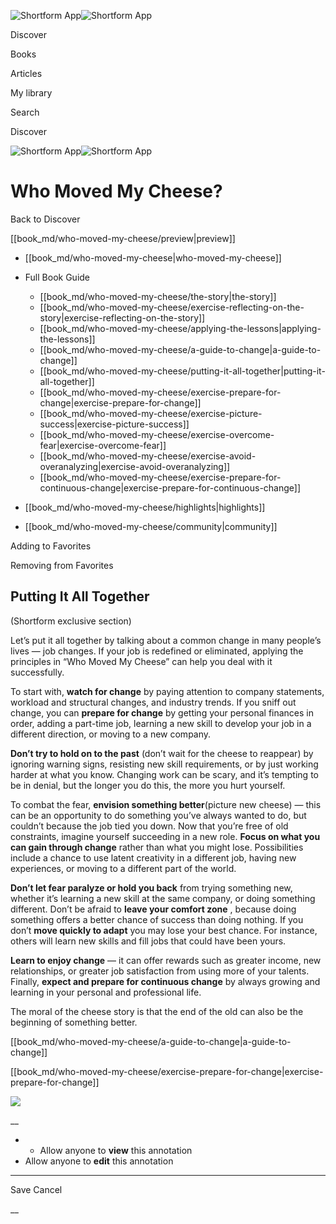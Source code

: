 ![Shortform App](/img/logo.36a2399e.svg)![Shortform App](/img/logo-dark.70c1b072.svg)

Discover

Books

Articles

My library

Search

Discover

![Shortform App](/img/logo.36a2399e.svg)![Shortform App](/img/logo-dark.70c1b072.svg)

# Who Moved My Cheese?

Back to Discover

[[book_md/who-moved-my-cheese/preview|preview]]

  * [[book_md/who-moved-my-cheese|who-moved-my-cheese]]
  * Full Book Guide

    * [[book_md/who-moved-my-cheese/the-story|the-story]]
    * [[book_md/who-moved-my-cheese/exercise-reflecting-on-the-story|exercise-reflecting-on-the-story]]
    * [[book_md/who-moved-my-cheese/applying-the-lessons|applying-the-lessons]]
    * [[book_md/who-moved-my-cheese/a-guide-to-change|a-guide-to-change]]
    * [[book_md/who-moved-my-cheese/putting-it-all-together|putting-it-all-together]]
    * [[book_md/who-moved-my-cheese/exercise-prepare-for-change|exercise-prepare-for-change]]
    * [[book_md/who-moved-my-cheese/exercise-picture-success|exercise-picture-success]]
    * [[book_md/who-moved-my-cheese/exercise-overcome-fear|exercise-overcome-fear]]
    * [[book_md/who-moved-my-cheese/exercise-avoid-overanalyzing|exercise-avoid-overanalyzing]]
    * [[book_md/who-moved-my-cheese/exercise-prepare-for-continuous-change|exercise-prepare-for-continuous-change]]
  * [[book_md/who-moved-my-cheese/highlights|highlights]]
  * [[book_md/who-moved-my-cheese/community|community]]



Adding to Favorites 

Removing from Favorites 

## Putting It All Together

(Shortform exclusive section)

Let’s put it all together by talking about a common change in many people’s lives — job changes. If your job is redefined or eliminated, applying the principles in “Who Moved My Cheese” can help you deal with it successfully.

To start with, **watch for change** by paying attention to company statements, workload and structural changes, and industry trends. If you sniff out change, you can **prepare for change** by getting your personal finances in order, adding a part-time job, learning a new skill to develop your job in a different direction, or moving to a new company.

**Don’t try to hold on to the past** (don’t wait for the cheese to reappear) by ignoring warning signs, resisting new skill requirements, or by just working harder at what you know. Changing work can be scary, and it’s tempting to be in denial, but the longer you do this, the more you hurt yourself.

To combat the fear, **envision something better**(picture new cheese) — this can be an opportunity to do something you’ve always wanted to do, but couldn’t because the job tied you down. Now that you’re free of old constraints, imagine yourself succeeding in a new role. **Focus on what you can gain through change** rather than what you might lose. Possibilities include a chance to use latent creativity in a different job, having new experiences, or moving to a different part of the world.

**Don’t let fear paralyze or hold you back** from trying something new, whether it’s learning a new skill at the same company, or doing something different. Don’t be afraid to **leave your comfort zone** , because doing something offers a better chance of success than doing nothing. If you don’t **move quickly to adapt** you may lose your best chance. For instance, others will learn new skills and fill jobs that could have been yours.

**Learn to enjoy change** — it can offer rewards such as greater income, new relationships, or greater job satisfaction from using more of your talents. Finally, **expect and prepare for continuous change** by always growing and learning in your personal and professional life.

The moral of the cheese story is that the end of the old can also be the beginning of something better.

[[book_md/who-moved-my-cheese/a-guide-to-change|a-guide-to-change]]

[[book_md/who-moved-my-cheese/exercise-prepare-for-change|exercise-prepare-for-change]]

![](https://bat.bing.com/action/0?ti=56018282&Ver=2&mid=d68505f8-1d0a-41d9-9c07-7d13e08fbaad&sid=72e6e650642c11eeb2dd2161d176fe8d&vid=72e70890642c11eeb72d79fe7b6df2c6&vids=0&msclkid=N&pi=0&lg=en-US&sw=800&sh=600&sc=24&nwd=1&tl=Shortform%20%7C%20Book&p=https%3A%2F%2Fwww.shortform.com%2Fapp%2Fbook%2Fwho-moved-my-cheese%2Fputting-it-all-together&r=&lt=1117&evt=pageLoad&sv=1&rn=533158)

__

  *   * Allow anyone to **view** this annotation
  * Allow anyone to **edit** this annotation



* * *

Save Cancel

__



